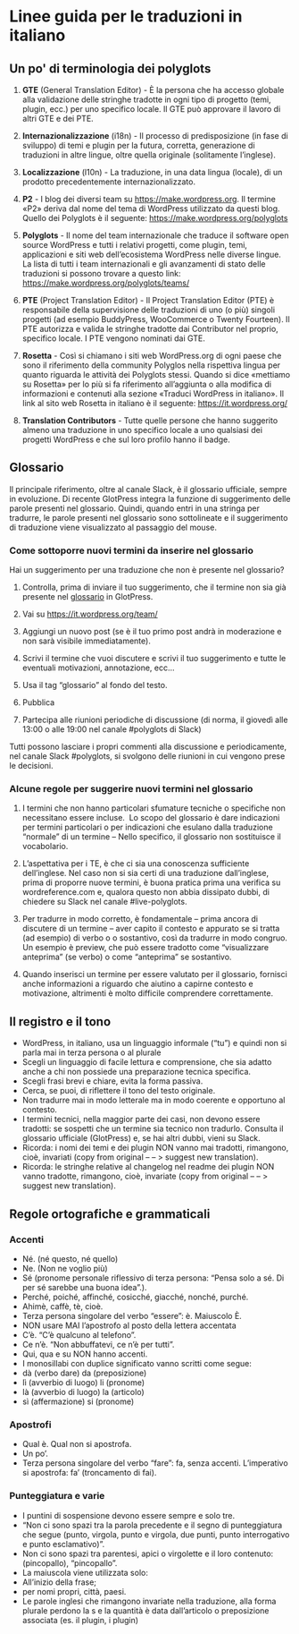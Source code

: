 # Linee guida per le traduzioni in italiano

## Un po' di terminologia dei polyglots
1. **GTE** (General Translation Editor) - È la persona che ha accesso globale alla validazione delle stringhe tradotte in ogni tipo di progetto (temi, plugin, ecc.) per uno specifico locale. Il GTE può approvare il lavoro di altri GTE e dei PTE.
2. **Internazionalizzazione** (i18n) - Il processo di predisposizione (in fase di sviluppo) di temi e plugin per la futura, corretta, generazione di traduzioni in altre lingue, oltre quella originale (solitamente l’inglese).

3. **Localizzazione** (l10n) - La traduzione, in una data lingua (locale), di un prodotto precedentemente internazionalizzato.

4. **P2** - I blog dei diversi team su https://make.wordpress.org. Il termine «P2» deriva dal nome del tema di WordPress utilizzato da questi blog. Quello dei Polyglots è il seguente: https://make.wordpress.org/polyglots

5. **Polyglots** - Il nome del team internazionale che traduce il software open source WordPress e tutti i relativi progetti, come plugin, temi, applicazioni e siti web dell’ecosistema WordPress nelle diverse lingue. La lista di tutti i team internazionali e gli avanzamenti di stato delle traduzioni si possono trovare a questo link: https://make.wordpress.org/polyglots/teams/

6. **PTE** (Project Translation Editor) - Il Project Translation Editor (PTE) è responsabile della supervisione delle traduzioni di uno (o più) singoli progetti (ad esempio BuddyPress, WooCommerce o Twenty Fourteen). Il PTE autorizza e valida le stringhe tradotte dai Contributor nel proprio, specifico locale. I PTE vengono nominati dai GTE.

7. **Rosetta** - Così si chiamano i siti web WordPress.org di ogni paese che sono il riferimento della community Polyglos nella rispettiva lingua per quanto riguarda le attività dei Polyglots stessi. Quando si dice «mettiamo su Rosetta» per lo più si fa riferimento all’aggiunta o alla modifica di informazioni e contenuti alla sezione «Traduci WordPress in italiano». Il link al sito web Rosetta in italiano è il seguente: https://it.wordpress.org/

8. **Translation Contributors** - Tutte quelle persone che hanno suggerito almeno una traduzione in uno specifico locale a uno qualsiasi dei progetti WordPress e che sul loro profilo hanno il badge.

## Glossario
Il principale riferimento, oltre al canale Slack, è il glossario ufficiale, sempre in evoluzione. Di recente GlotPress integra la funzione di suggerimento delle parole presenti nel glossario. Quindi, quando entri in una stringa per tradurre, le parole presenti nel glossario sono sottolineate e il suggerimento di traduzione viene visualizzato al passaggio del mouse.

### Come sottoporre nuovi termini da inserire nel glossario
Hai un suggerimento per una traduzione che non è presente nel glossario?
1. Controlla, prima di inviare il tuo suggerimento, che il termine non sia già presente nel [glossario](https://translate.wordpress.org/locale/it/default/glossary) in GlotPress.

2. Vai su https://it.wordpress.org/team/

3. Aggiungi un nuovo post (se è il tuo primo post andrà in moderazione e non sarà visibile immediatamente).

4. Scrivi il termine che vuoi discutere e scrivi il tuo suggerimento e tutte le eventuali motivazioni, annotazione, ecc…

5. Usa il tag “glossario” al fondo del testo.

6. Pubblica

7. Partecipa alle riunioni periodiche di discussione (di norma, il giovedì alle 13:00 o alle 19:00 nel canale #polyglots di Slack)

Tutti possono lasciare i propri commenti alla discussione e periodicamente, nel canale Slack #polyglots, si svolgono delle riunioni in cui vengono prese le decisioni.


### Alcune regole per suggerire nuovi termini nel glossario
1. I termini che non hanno particolari sfumature tecniche o specifiche non necessitano essere incluse.  Lo scopo del glossario è dare indicazioni per termini particolari o per indicazioni che esulano dalla traduzione “normale” di un termine – Nello specifico, il glossario non sostituisce il vocabolario.

2. L’aspettativa per i TE, è che ci sia una conoscenza sufficiente dell’inglese. Nel caso non si sia certi di una traduzione dall’inglese, prima di proporre nuove termini, è buona pratica prima una verifica su wordreference.com e, qualora questo non abbia dissipato dubbi, di chiedere su Slack nel canale #live-polyglots.

3. Per tradurre in modo corretto, è fondamentale – prima ancora di discutere di un termine – aver capito il contesto e appurato se si tratta (ad esempio) di verbo o o sostantivo, così da tradurre in modo congruo. Un esempio è preview, che può essere tradotto come “visualizzare anteprima” (se verbo) o come “anteprima” se sostantivo.

4. Quando inserisci un termine per essere valutato per il glossario, fornisci anche informazioni a riguardo che aiutino a capirne contesto e motivazione, altrimenti è molto difficile comprendere correttamente.


## Il registro e il tono
* WordPress, in italiano, usa un linguaggio informale (“tu”) e quindi non si parla mai in terza persona o al plurale
* Scegli un linguaggio di facile lettura e comprensione, che sia adatto anche a chi non possiede una preparazione tecnica specifica.
* Scegli frasi brevi e chiare, evita la forma passiva.
* Cerca, se puoi, di riflettere il tono del testo originale.
* Non tradurre mai in modo letterale ma in modo coerente e opportuno al contesto.
* I termini tecnici, nella maggior parte dei casi, non devono essere tradotti: se sospetti che un termine sia tecnico non tradurlo. Consulta il glossario ufficiale (GlotPress) e, se hai altri dubbi, vieni su Slack.
* Ricorda: i nomi dei temi e dei plugin NON vanno mai tradotti, rimangono, cioè, invariati (copy from original – – > suggest new translation).
* Ricorda: le stringhe relative al changelog nel readme dei plugin NON vanno tradotte, rimangono, cioè, invariate (copy from original – – > suggest new translation).

## Regole ortografiche e grammaticali

### Accenti
* Né. (né questo, né quello)
* Ne. (Non ne voglio più)
* Sé (pronome personale riflessivo di terza persona: “Pensa solo a sé. Di per sé sarebbe una buona idea”.).
* Perché, poiché, affinché, cosicché, giacché, nonché, purché.
* Ahimè, caffè, tè, cioè.
* Terza persona singolare del verbo “essere”: è. Maiuscolo È.
* NON usare MAI l’apostrofo al posto della lettera accentata
* C’è. “C’è qualcuno al telefono”.
* Ce n’è. “Non abbuffatevi, ce n’è per tutti”.
* Qui, qua e su NON hanno accenti.
* I monosillabi con duplice significato vanno scritti come segue:
* dà (verbo dare) da (preposizione)
* lì (avverbio di luogo) li (pronome)
* là (avverbio di luogo) la (articolo)
* sì (affermazione) si (pronome)

### Apostrofi
* Qual è. Qual non si apostrofa.
* Un po’.
* Terza persona singolare del verbo “fare”: fa, senza accenti. L’imperativo si apostrofa: fa’ (troncamento di fai).

### Punteggiatura e varie
*	I puntini di sospensione devono essere sempre e solo tre.
*	“Non ci sono spazi tra la parola precedente e il segno di punteggiatura che segue (punto, virgola, punto e virgola, due punti, punto interrogativo e punto esclamativo)”.
*	Non ci sono spazi tra parentesi, apici o virgolette e il loro contenuto: (pincopallo), “pincopallo”.
*	La maiuscola viene utilizzata solo:
* All’inizio della frase;
*	per nomi propri, città, paesi.
*	Le parole inglesi che rimangono invariate nella traduzione, alla forma plurale perdono la s e la quantità è data dall’articolo o preposizione associata (es. il plugin, i plugin)
